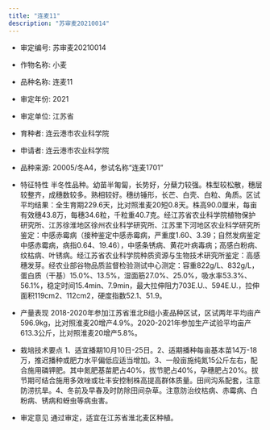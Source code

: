 ```yaml
---
title: "连麦11"
description: "苏审麦20210014"
---
```

* 审定编号:  苏审麦20210014

*  作物名称:  小麦

*  品种名称:  连麦11

*  审定年份:  2021

*  审定单位:  江苏省

* 育种者:  连云港市农业科学院

*  申请者:  连云港市农业科学院

*  品种来源:  20005/冬A4，参试名称“连麦1701”

*  特征特性
半冬性品种。幼苗半匍匐，长势好，分蘖力较强。株型较松散，穗层较整齐，成穗数较多。熟相较好。穗纺锤形，长芒、白壳、白粒、角质。区试平均结果：全生育期229.6天，比对照淮麦20短0.8天。株高90.0厘米，每亩有效穗43.8万，每穗34.6粒，千粒重40.7克。经江苏省农业科学院植物保护研究所、江苏徐淮地区徐州农业科学研究所、江苏里下河地区农业科学研究所鉴定：中感赤霉病（接种鉴定中感赤霉病，严重度1.60、3.39；自然发病鉴定中感赤霉病，病指0.64、19.46），中感条锈病、黄花叶病毒病；高感白粉病、纹枯病、叶锈病。经江苏省农业科学院种质资源与生物技术研究所鉴定：高感穗发芽。经农业部谷物品质监督检验测试中心测定：容重822g/L、832g/L，蛋白质（干基）15.0%、13.5%，湿面筋27.0%、25.0%，吸水率53.3%、56.1%，稳定时间15.4min、7.9min，最大拉伸阻力703E.U.、594E.U.，拉伸面积119cm2、112cm2，硬度指数52.1、51.9。

*  产量表现
2018-2020年参加江苏省淮北B组小麦品种区试，区试两年平均亩产596.9kg，比对照淮麦20增产4.9%。2020-2021年参加生产试验平均亩产613.3公斤，比对照淮麦20增产5.8%。

*  栽培技术要点
1、适宜播期10月10日-25日。2、适期播种每亩基本苗14万-18万，推迟播种或肥力水平偏低应适当增加。3、一般亩施纯氮15公斤左右，配合施用磷钾肥。其中氮肥基苗肥占40%，拔节肥占40%，孕穗肥占20%。拔节期可结合施用多效唑或壮丰安控制株高提高群体质量。田间沟系配套，注意防涝抗旱。4、冬前及早春及时防除田间杂草。注意防治纹枯病、赤霉病、白粉病、锈病和蚜虫等病虫害。

*  审定意见
通过审定，适宜在江苏省淮北麦区种植。
